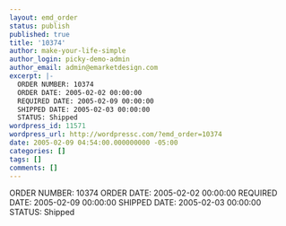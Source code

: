 ```yaml
---
layout: emd_order
status: publish
published: true
title: '10374'
author: make-your-life-simple
author_login: picky-demo-admin
author_email: admin@emarketdesign.com
excerpt: |-
  ORDER NUMBER: 10374
  ORDER DATE: 2005-02-02 00:00:00
  REQUIRED DATE: 2005-02-09 00:00:00
  SHIPPED DATE: 2005-02-03 00:00:00
  STATUS: Shipped
wordpress_id: 11571
wordpress_url: http://wordpressc.com/?emd_order=10374
date: 2005-02-09 04:54:00.000000000 -05:00
categories: []
tags: []
comments: []
---
```

ORDER NUMBER: 10374
ORDER DATE: 2005-02-02 00:00:00
REQUIRED DATE: 2005-02-09 00:00:00
SHIPPED DATE: 2005-02-03 00:00:00
STATUS: Shipped

